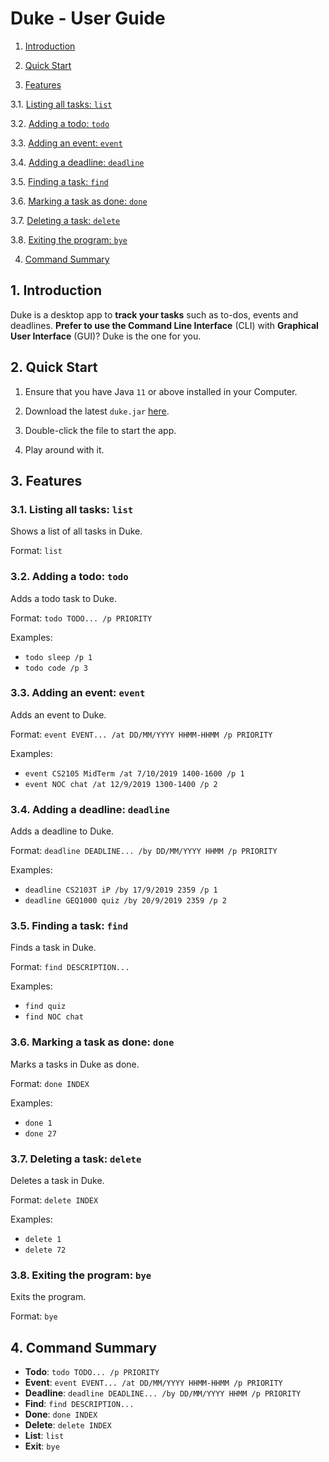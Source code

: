 # Duke - User Guide

1. [Introduction](#1-introduction)

2. [Quick Start](#2-quick-start)

3. [Features](#3-features)

  3.1. [Listing all tasks: `list`](#31-listing-all-tasks-list)
  
  3.2. [Adding a todo: `todo`](#32-adding-a-todo-todo)
  
  3.3. [Adding an event: `event`](#33-adding-an-event-event)
  
  3.4. [Adding a deadline: `deadline`](#34-adding-a-deadline-deadline)
  
  3.5. [Finding a task: `find`](#35-finding-a-task-find)
  
  3.6. [Marking a task as done: `done`](#36-marking-a-task-as-done-done)
  
  3.7. [Deleting a task: `delete`](#37-deleting-a-task-delete)
  
  3.8. [Exiting the program: `bye`](#38-exiting-the-program-bye)
  
4. [Command Summary](#4-command-summary)

## 1. Introduction

Duke is a desktop app to **track your tasks** such as to-dos, events and deadlines. **Prefer to use the Command Line Interface** (CLI) with **Graphical User Interface** (GUI)? Duke is the one for you.

## 2. Quick Start

1. Ensure that you have Java `11` or above installed in your Computer.

2. Download the latest `duke.jar` [here](https://github.com/joloong/duke/releases/tag/A-Release).

3. Double-click the file to start the app.

4. Play around with it.

## 3. Features

### 3.1. Listing all tasks: `list`

Shows a list of all tasks in Duke.

Format: `list`

### 3.2. Adding a todo: `todo`

Adds a todo task to Duke.

Format: `todo TODO... /p PRIORITY`

Examples: 
* `todo sleep /p 1`
* `todo code /p 3`

### 3.3. Adding an event: `event`

Adds an event to Duke.

Format: `event EVENT... /at DD/MM/YYYY HHMM-HHMM /p PRIORITY`

Examples:
* `event CS2105 MidTerm /at 7/10/2019 1400-1600 /p 1`
* `event NOC chat /at 12/9/2019 1300-1400 /p 2`

### 3.4. Adding a deadline: `deadline`

Adds a deadline to Duke.

Format: `deadline DEADLINE... /by DD/MM/YYYY HHMM /p PRIORITY`

Examples:
* `deadline CS2103T iP /by 17/9/2019 2359 /p 1`
* `deadline GEQ1000 quiz /by 20/9/2019 2359 /p 2`

### 3.5. Finding a task: `find`

Finds a task in Duke.

Format: `find DESCRIPTION...`

Examples:
* `find quiz`
* `find NOC chat`

### 3.6. Marking a task as done: `done`

Marks a tasks in Duke as done.

Format: `done INDEX`

Examples:
* `done 1`
* `done 27`

### 3.7. Deleting a task: `delete`

Deletes a task in Duke.

Format: `delete INDEX`

Examples:
* `delete 1`
* `delete 72`

### 3.8. Exiting the program: `bye`

Exits the program.

Format: `bye`

## 4. Command Summary

* **Todo**: `todo TODO... /p PRIORITY`
* **Event**: `event EVENT... /at DD/MM/YYYY HHMM-HHMM /p PRIORITY`
* **Deadline**: `deadline DEADLINE... /by DD/MM/YYYY HHMM /p PRIORITY`
* **Find**: `find DESCRIPTION...`
* **Done**: `done INDEX`
* **Delete**: `delete INDEX`
* **List**: `list`
* **Exit**: `bye`
